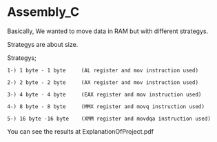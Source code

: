 # Assembly_C


Basically, We wanted to move data in RAM but with different strategys.

Strategys are about size. 

Strategys;

    1-) 1 byte - 1 byte     (AL register and mov instruction used)
  
    2-) 2 byte - 2 byte     (AX register and mov instruction used)
  
    3-) 4 byte - 4 byte     (EAX register and mov instruction used)
  
    4-) 8 byte - 8 byte     (MMX register and movq instruction used)
  
    5-) 16 byte -16 byte    (XMM register and movdqa instruction used)
  
You can see the results at ExplanationOfProject.pdf
